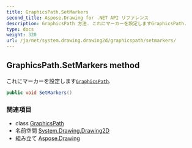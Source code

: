 ```yaml
---
title: GraphicsPath.SetMarkers
second_title: Aspose.Drawing for .NET API リファレンス
description: GraphicsPath 方法. これにマーカーを設定しますGraphicsPath.
type: docs
weight: 320
url: /ja/net/system.drawing.drawing2d/graphicspath/setmarkers/
---
```

## GraphicsPath.SetMarkers method

これにマーカーを設定します[`GraphicsPath`](../).

```csharp
public void SetMarkers()
```

### 関連項目

* class [GraphicsPath](../)
* 名前空間 [System.Drawing.Drawing2D](../../graphicspath/)
* 組み立て [Aspose.Drawing](../../../)


